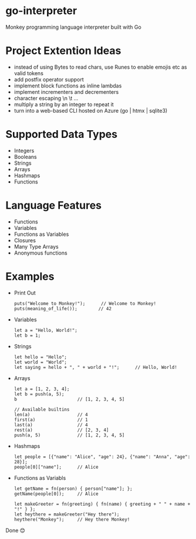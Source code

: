 # go-interpreter
 Monkey programming language interpreter built with Go

# Project Extention Ideas
- instead of using Bytes to read chars, use Runes to enable emojis etc as valid tokens
- add postfix operator support
- implement block functions as inline lambdas
- implement incrementers and decrementers
- character escaping \n \t ...
- multiply a string by an integer to repeat it
- turn into a web-based CLI hosted on Azure (go | htmx | sqlite3)

# Supported Data Types
- Integers
- Booleans
- Strings
- Arrays
- Hashmaps
- Functions

# Language Features
- Functions
- Variables
- Functions as Variables
- Closures
- Many Type Arrays
- Anonymous functions

# Examples
- Print Out

    ```
    puts("Welcome to Monkey!");      // Welcome to Monkey! 
    puts(meaning_of_life());        // 42
    ```

- Variables

    ```
    let a = "Hello, World!";
    let b = 1;
    ```

- Strings

    ```
    let hello = "Hello";
    let world = "World";
    let saying = hello + ", " + world + "!";      // Hello, World!
    ```

- Arrays

    ```
    let a = [1, 2, 3, 4];
    let b = push(a, 5);
    b                       // [1, 2, 3, 4, 5]

    // Available builtins
    len(a)                  // 4
    first(a)                // 1
    last(a)                 // 4
    rest(a)                 // [2, 3, 4]
    push(a, 5)              // [1, 2, 3, 4, 5]
    ```

- Hashmaps

    ```
    let people = [{"name": "Alice", "age": 24}, {"name": "Anna", "age": 28}];
    people[0]["name"];      // Alice
    ```

- Functions as Variabls

    ```
    let getName = fn(person) { person["name"]; };
    getName(people[0]);     // Alice

    let makeGreeter = fn(greeting) { fn(name) { greeting + " " + name + "!" } };
    let heythere = makeGreeter("Hey there");
    heythere("Monkey");     // Hey there Monkey!
    ```

Done 😊